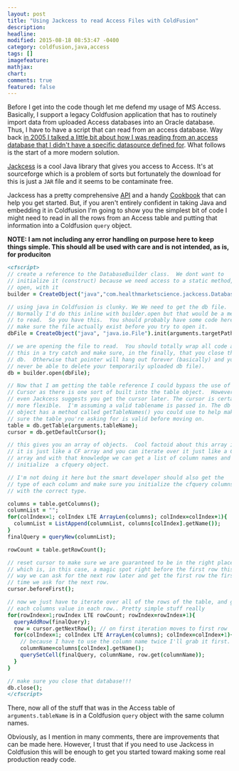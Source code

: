 ```yaml
---
layout: post
title: "Using Jackcess to read Access Files with ColdFusion"
description:
headline:
modified: 2015-08-18 08:53:47 -0400
category: coldfusion,java,access
tags: []
imagefeature:
mathjax:
chart:
comments: true
featured: false
---
```

Before I get into the code though let me defend my usage of MS Access.  Basically, I support a legacy Coldfusion application that has to routinely import data from uploaded Access databases into an Oracle database.  Thus, I have to have a script that can read from an access database.  Way back [in 2005 I talked a little bit about how I was reading from an access database that I didn't have a specific datasource defined for](/2005/11/model-glue-waist-deep.html).  What follows is the start of a more modern solution.


[Jackcess](http://jackcess.sourceforge.net/) is a cool Java library that gives you access to Access.  It's at sourceforge which is a problem of sorts but fortunately the download for this is just a `JAR` file and it seems to be contaminate free.

Jackcess has a pretty comprehensive [API](http://jackcess.sourceforge.net/apidocs/index.html) and a handy [Cookbook](http://jackcess.sourceforge.net/cookbook.html) that can help you get started.  But, if you aren't entirely confident in taking Java and embedding it in Coldfusion I'm going to show you the simplest bit of code I might need to read in all the rows from an Access table and putting that information into a Coldfusion `query` object.

**NOTE: I am not including any error handling on purpose here to keep things simple.  This should all be used with care and is not intended, as is, for produciton**

```cfm
<cfscript>
// create a reference to the DatabaseBuilder class.  We dont want to
// initialize it (construct) because we need access to a static method,
// open, with it
builder = CreateObject("java","com.healthmarketscience.jackcess.DatabaseBuilder");

// using java in Coldfusion is clunky. We We need to get the db file.
// Normally I'd do this inline with builder.open but that would be a mess
// to read.  So you have this.  You should probably have some code here to
// make sure the file actually exist before you try to open it.
dbFile = CreateObject("java", "java.io.File").init(arguments.targetPath);

// we are opening the file to read.  You should totally wrap all code after
// this in a try catch and make sure, in the finally, that you close the
// db.  Otherwise that pointer will hang out forever (basically) and you'll
// never be able to delete your temporarily uploaded db file).
db = builder.open(dbFile);

// Now that I am getting the table reference I could bypass the use of a
// Cursor as there is one sort of built into the table object.  However,
// even Jackcess suggests you get the cursor later. The cursor is certainly
// more flexible.  I'm assuming a valid tablename is passed in. The db
// object has a method called getTableNames() you could use to help make
// sure the table you're asking for is valid before moving on.
table = db.getTable(arguments.tableName);
cursor = db.getDefaultCursor();

// this gives you an array of objects.  Cool factoid about this array is
// it is just like a CF array and you can iterate over it just like a CF
// array and with that knowledge we can get a list of column names and
// initialize  a cfquery object.

// I'm not doing it here but the smart developer should also get the
// type of each column and make sure you initialize the cfquery columns
// with the correct type.

columns = table.getColumns();
columnList = "";
for(colIndex=1; colIndex LTE ArrayLen(columns); colIndex=colIndex+1){
  columnList = ListAppend(columnList, columns[colIndex].getName());
}
finalQuery = queryNew(columnList);

rowCount = table.getRowCount();

// reset cursor to make sure we are guaranteed to be in the right place.
// which is, in this case, a magic spot right before the first row this
// way we can ask for the next row later and get the first row the first
// time we ask for the next row.
cursor.beforeFirst();

// now we just have to iterate over all of the rows of the table, and get
// each columns value in each row.. Pretty simple stuff really
for(rowIndex=1;rowIndex LTE rowCount; rowIndex=rowIndex+1){
  queryAddRow(finalQuery);
  row = cursor.getNextRow(); // on first iteration moves to first row
  for(colIndex=1; colIndex LTE ArrayLen(columns); colIndex=colIndex+1){
    // because I have to use the column name twice I'll grab it first.
    columnName=columns[colIndex].getName();
    querySetCell(finalQuery, columnName, row.get(columnName));
  }
}

// make sure you close that database!!!
db.close();
</cfscript>

```

There, now all of the stuff that was in the Access table of `arguments.tableName` is in a Coldfusion `query` object with the same column names.

Obviously, as I mention in many comments, there are improvements that can be made here.  However, I trust that if you need to use Jackcess in Coldfusion this will be enough to get you started toward making some real production ready code.
